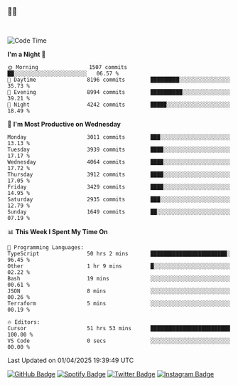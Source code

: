 ### 🤙🍺

<!-- <a href="https://github-readme-stats.vercel.app/api?username=hzak2xx&count_private=true&show_icons=true&theme=dracula">
  <img align="center" src="https://github-readme-stats.vercel.app/api?username=hzak2xx&count_private=true&show_icons=true&theme=dracula" />
</a>
</br> -->
</br>

<!--START_SECTION:waka-->
![Code Time](http://img.shields.io/badge/Code%20Time-4%2C074%20hrs%2034%20mins-blue)

**I'm a Night 🦉** 

```text
🌞 Morning                1507 commits        ██░░░░░░░░░░░░░░░░░░░░░░░   06.57 % 
🌆 Daytime                8196 commits        █████████░░░░░░░░░░░░░░░░   35.73 % 
🌃 Evening                8994 commits        ██████████░░░░░░░░░░░░░░░   39.21 % 
🌙 Night                  4242 commits        █████░░░░░░░░░░░░░░░░░░░░   18.49 % 
```
📅 **I'm Most Productive on Wednesday** 

```text
Monday                   3011 commits        ███░░░░░░░░░░░░░░░░░░░░░░   13.13 % 
Tuesday                  3939 commits        ████░░░░░░░░░░░░░░░░░░░░░   17.17 % 
Wednesday                4064 commits        ████░░░░░░░░░░░░░░░░░░░░░   17.72 % 
Thursday                 3912 commits        ████░░░░░░░░░░░░░░░░░░░░░   17.05 % 
Friday                   3429 commits        ████░░░░░░░░░░░░░░░░░░░░░   14.95 % 
Saturday                 2935 commits        ███░░░░░░░░░░░░░░░░░░░░░░   12.79 % 
Sunday                   1649 commits        ██░░░░░░░░░░░░░░░░░░░░░░░   07.19 % 
```


📊 **This Week I Spent My Time On** 

```text
💬 Programming Languages: 
TypeScript               50 hrs 2 mins       ████████████████████████░   96.45 % 
Other                    1 hr 9 mins         █░░░░░░░░░░░░░░░░░░░░░░░░   02.22 % 
Bash                     19 mins             ░░░░░░░░░░░░░░░░░░░░░░░░░   00.61 % 
JSON                     8 mins              ░░░░░░░░░░░░░░░░░░░░░░░░░   00.26 % 
Terraform                5 mins              ░░░░░░░░░░░░░░░░░░░░░░░░░   00.19 % 

🔥 Editors: 
Cursor                   51 hrs 53 mins      █████████████████████████   100.00 % 
VS Code                  0 secs              ░░░░░░░░░░░░░░░░░░░░░░░░░   00.00 % 
```


 Last Updated on 01/04/2025 19:39:49 UTC
<!--END_SECTION:waka-->

[![GitHub Badge](https://img.shields.io/badge/GitHub-100000?style=for-the-badge&logo=github&logoColor=white)](https://github.com/hzak2xx)
[![Spotify Badge](https://img.shields.io/badge/Spotify-1ED760?&style=for-the-badge&logo=spotify&logoColor=white)](https://open.spotify.com/user/uf90s6sbbh75a1mt44clkhkvf)
[![Twitter Badge](https://img.shields.io/badge/Twitter-1DA1F2?style=for-the-badge&logo=twitter&logoColor=white)](https://twitter.com/hzak2xx)
[![Instagram Badge](https://img.shields.io/badge/Instagram-E4405F?style=for-the-badge&logo=instagram&logoColor=white)](https://www.instagram.com/hzak2xx/)
